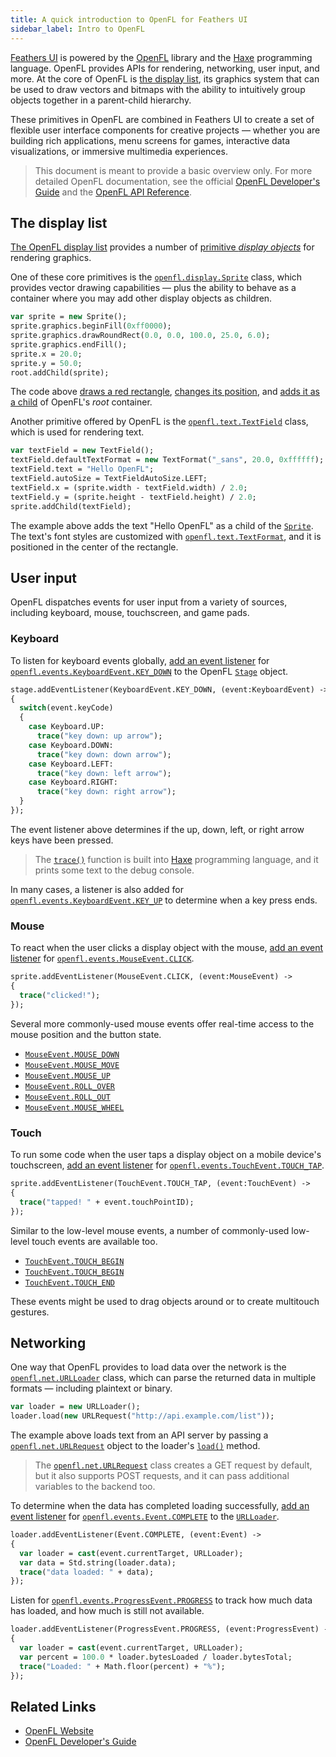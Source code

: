 ```yaml
---
title: A quick introduction to OpenFL for Feathers UI
sidebar_label: Intro to OpenFL
---
```


[Feathers UI](/) is powered by the [OpenFL](https://openfl.org/) library and the [Haxe](https://haxe.org/) programming language. OpenFL provides APIs for rendering, networking, user input, and more. At the core of OpenFL is [the display list](https://books.openfl.org/openfl-developers-guide/display-programming/basics-of-display-programming.html), its graphics system that can be used to draw vectors and bitmaps with the ability to intuitively group objects together in a parent-child hierarchy.

These primitives in OpenFL are combined in Feathers UI to create a set of flexible user interface components for creative projects — whether you are building rich applications, menu screens for games, interactive data visualizations, or immersive multimedia experiences.

> This document is meant to provide a basic overview only. For more detailed OpenFL documentation, see the official [OpenFL Developer's Guide](https://books.openfl.org/openfl-developers-guide/) and the [OpenFL API Reference](https://api.openfl.org/).

## The display list

[The OpenFL display list](https://books.openfl.org/openfl-developers-guide/display-programming/basics-of-display-programming.html) provides a number of [primitive _display objects_](https://books.openfl.org/openfl-developers-guide/display-programming/core-display-classes.html) for rendering graphics.

One of these core primitives is the [`openfl.display.Sprite`](https://api.openfl.org/openfl/display/Sprite.html) class, which provides vector drawing capabilities — plus the ability to behave as a container where you may add other display objects as children.

```hx
var sprite = new Sprite();
sprite.graphics.beginFill(0xff0000);
sprite.graphics.drawRoundRect(0.0, 0.0, 100.0, 25.0, 6.0);
sprite.graphics.endFill();
sprite.x = 20.0;
sprite.y = 50.0;
root.addChild(sprite);
```

The code above [draws a red rectangle](https://books.openfl.org/openfl-developers-guide/using-the-drawing-api/drawing-shapes-using-built-in-methods.html), [changes its position](https://books.openfl.org/openfl-developers-guide/display-programming/manipulating-display-objects/changing-position.html), and [adds it as a child](https://books.openfl.org/openfl-developers-guide/display-programming/working-with-display-objects/working-with-display-object-containers.html) of OpenFL's _root_ container.

Another primitive offered by OpenFL is the [`openfl.text.TextField`](https://api.openfl.org/openfl/text/TextField.html) class, which is used for rendering text.

```hx
var textField = new TextField();
textField.defaultTextFormat = new TextFormat("_sans", 20.0, 0xffffff);
textField.text = "Hello OpenFL";
textField.autoSize = TextFieldAutoSize.LEFT;
textField.x = (sprite.width - textField.width) / 2.0;
textField.y = (sprite.height - textField.height) / 2.0;
sprite.addChild(textField);
```

The example above adds the text "Hello OpenFL" as a child of the [`Sprite`](https://api.openfl.org/openfl/display/Sprite.html). The text's font styles are customized with [`openfl.text.TextFormat`](https://api.openfl.org/openfl/text/TextFormat.html), and it is positioned in the center of the rectangle.

## User input

OpenFL dispatches events for user input from a variety of sources, including keyboard, mouse, touchscreen, and game pads.

### Keyboard

To listen for keyboard events globally, [add an event listener](https://books.openfl.org/openfl-developers-guide/handling-events/basics-of-handling-events.html) for [`openfl.events.KeyboardEvent.KEY_DOWN`](https://api.openfl.org/openfl/events/KeyboardEvent.html#KEY_DOWN) to the OpenFL [`Stage`](https://api.openfl.org/openfl/display/Stage.html) object.

```hx
stage.addEventListener(KeyboardEvent.KEY_DOWN, (event:KeyboardEvent) ->
{
  switch(event.keyCode)
  {
    case Keyboard.UP:
      trace("key down: up arrow");
    case Keyboard.DOWN:
      trace("key down: down arrow");
    case Keyboard.LEFT:
      trace("key down: left arrow");
    case Keyboard.RIGHT:
      trace("key down: right arrow");
  }
});
```

The event listener above determines if the up, down, left, or right arrow keys have been pressed.

> The [`trace()`](https://haxe.org/manual/debugging-trace-log.html) function is built into [Haxe](https://haxe.org) programming language, and it prints some text to the debug console.

In many cases, a listener is also added for [`openfl.events.KeyboardEvent.KEY_UP`](https://api.openfl.org/openfl/events/KeyboardEvent.html#KEY_UP) to determine when a key press ends.

### Mouse

To react when the user clicks a display object with the mouse, [add an event listener](https://books.openfl.org/openfl-developers-guide/handling-events/basics-of-handling-events.html) for [`openfl.events.MouseEvent.CLICK`](https://api.openfl.org/openfl/events/MouseEvent.html#CLICK).

```hx
sprite.addEventListener(MouseEvent.CLICK, (event:MouseEvent) ->
{
  trace("clicked!");
});
```

Several more commonly-used mouse events offer real-time access to the mouse position and the button state.

- [`MouseEvent.MOUSE_DOWN`](https://api.openfl.org/openfl/events/MouseEvent.html#MOUSE_DOWN)
- [`MouseEvent.MOUSE_MOVE`](https://api.openfl.org/openfl/events/MouseEvent.html#MOUSE_MOVE)
- [`MouseEvent.MOUSE_UP`](https://api.openfl.org/openfl/events/MouseEvent.html#MOUSE_UP)
- [`MouseEvent.ROLL_OVER`](https://api.openfl.org/openfl/events/MouseEvent.html#ROLL_OVER)
- [`MouseEvent.ROLL_OUT`](https://api.openfl.org/openfl/events/MouseEvent.html#ROLL_OUT)
- [`MouseEvent.MOUSE_WHEEL`](https://api.openfl.org/openfl/events/MouseEvent.html#MOUSE_WHEEL)

### Touch

To run some code when the user taps a display object on a mobile device's touchscreen, [add an event listener](https://books.openfl.org/openfl-developers-guide/handling-events/basics-of-handling-events.html) for [`openfl.events.TouchEvent.TOUCH_TAP`](https://api.openfl.org/openfl/events/TouchEvent.html#TOUCH_TAP).

```hx
sprite.addEventListener(TouchEvent.TOUCH_TAP, (event:TouchEvent) ->
{
  trace("tapped! " + event.touchPointID);
});
```

Similar to the low-level mouse events, a number of commonly-used low-level touch events are available too.

- [`TouchEvent.TOUCH_BEGIN`](https://api.openfl.org/openfl/events/TouchEvent.html#TOUCH_BEGIN)
- [`TouchEvent.TOUCH_BEGIN`](https://api.openfl.org/openfl/events/TouchEvent.html#TOUCH_MOVE)
- [`TouchEvent.TOUCH_END`](https://api.openfl.org/openfl/events/TouchEvent.html#TOUCH_END)

These events might be used to drag objects around or to create multitouch gestures.

## Networking

One way that OpenFL provides to load data over the network is the [`openfl.net.URLLoader`](https://api.openfl.org/openfl/net/URLLoader.html) class, which can parse the returned data in multiple formats — including plaintext or binary.

```hx
var loader = new URLLoader();
loader.load(new URLRequest("http://api.example.com/list"));
```

The example above loads text from an API server by passing a [`openfl.net.URLRequest`](https://api.openfl.org/openfl/net/URLRequest.html) object to the loader's [`load()`](https://api.openfl.org/openfl/net/URLLoader.html#load) method.

> The [`openfl.net.URLRequest`](https://api.openfl.org/openfl/net/URLRequest.html) class creates a GET request by default, but it also supports POST requests, and it can pass additional variables to the backend too.

To determine when the data has completed loading successfully, [add an event listener](https://books.openfl.org/openfl-developers-guide/handling-events/basics-of-handling-events.html) for [`openfl.events.Event.COMPLETE`](https://api.openfl.org/openfl/events/Event.html#COMPLETE) to the [`URLLoader`](https://api.openfl.org/openfl/net/URLLoader.html).

```hx
loader.addEventListener(Event.COMPLETE, (event:Event) ->
{
  var loader = cast(event.currentTarget, URLLoader);
  var data = Std.string(loader.data);
  trace("data loaded: " + data);
});
```

Listen for [`openfl.events.ProgressEvent.PROGRESS`](https://api.openfl.org/openfl/events/ProgressEvent.html#PROGRESS) to track how much data has loaded, and how much is still not available.

```hx
loader.addEventListener(ProgressEvent.PROGRESS, (event:ProgressEvent) ->
{
  var loader = cast(event.currentTarget, URLLoader);
  var percent = 100.0 * loader.bytesLoaded / loader.bytesTotal;
  trace("Loaded: " + Math.floor(percent) + "%");
});
```

## Related Links

- [OpenFL Website](https://openfl.org/)
- [OpenFL Developer's Guide](https://books.openfl.org/openfl-developers-guide/)
